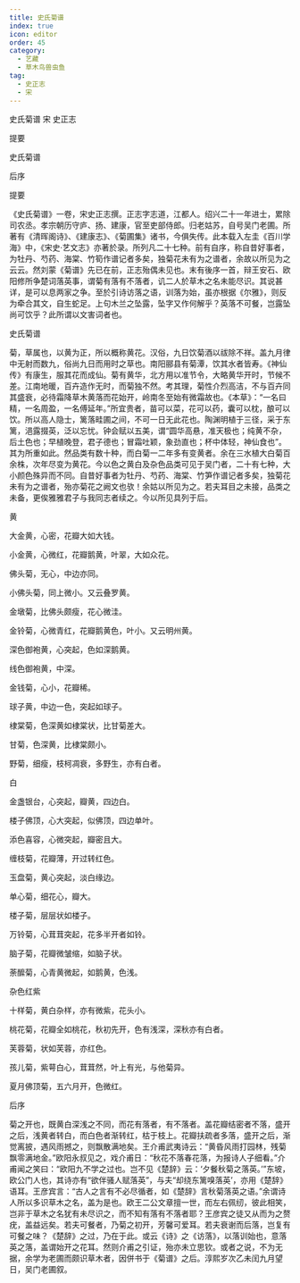 ```yaml
---
title: 史氏菊谱
index: true
icon: editor
order: 45
category:
  - 艺藏
  - 草木鸟兽虫鱼
tag:
  - 史正志
  - 宋
---
```


史氏菊谱 宋 史正志  

提要  

史氏菊谱  

后序  

提要  

《史氏菊谱》一卷，宋史正志撰。正志字志道，江都人。绍兴二十一年进士，累除司农丞。孝宗朝历守庐、扬、建康，官至吏部侍郎。归老姑苏，自号吴门老圃。所著有《清晖阁诗》、《建康志》、《菊圃集》诸书，今俱失传。此本载入左圭《百川学海》中，《宋史·艺文志》亦著於录。所列凡二十七种。前有自序，称自昔好事者，为牡丹、芍药、海棠、竹筍作谱记者多矣，独菊花未有为之谱者，余故以所见为之云云。然刘蒙《菊谱》先已在前，正志殆偶未见也。末有後序一首，辩王安石、欧阳修所争楚词落英事，谓菊有落有不落者，讥二人於草木之名未能尽识。其说甚详，是可以息两家之争。至於引诗访落之语，训落为始，虽亦根据《尔雅》，则反为牵合其文，自生蛇足。上句木兰之坠露，坠字又作何解乎？英落不可餐，岂露坠尚可饮乎？此所谓以文害词者也。  

史氏菊谱  

菊，草属也，以黄为正，所以概称黄花。汉俗，九日饮菊酒以祓除不祥。盖九月律中无射而数九，俗尚九日而用时之草也。南阳郦县有菊潭，饮其水者皆寿。《神仙传》有康生，服其花而成仙。菊有黄华，北方用以准节令，大略黄华开时，节候不差。江南地暖，百卉造作无时，而菊独不然。考其理，菊性介烈高洁，不与百卉同其盛衰，必待霜降草木黄落而花始开，岭南冬至始有微霜故也。《本草》：“一名曰精，一名周盈，一名傅延年。”所宜贵者，苗可以菜，花可以药，囊可以枕，酿可以饮。所以高人隐士，篱落畦圃之间，不可一日无此花也。陶渊明植于三径，采于东篱，浥露掇英，泛以忘忧。钟会赋以五美，谓“圆华高悬，准天极也；纯黄不杂，后土色也；早植晚登，君子德也；冒霜吐颖，象劲直也；杯中体轻，神仙食也”。其为所重如此。然品类有数十种，而白菊一二年多有变黄者。余在三水植大白菊百余株，次年尽变为黄花。今以色之黄白及杂色品类可见于吴门者，二十有七种，大小颜色殊异而不同。自昔好事者为牡丹、芍药、海棠、竹笋作谱记者多矣，独菊花未有为之谱者，殆亦菊花之阙文也欤！余姑以所见为之。若夫耳目之未接，品类之未备，更俟雅雅君子与我同志者续之。今以所见具列于后。  

黄  

大金黄，心密，花瓣大如大钱。  

小金黄，心微红，花瓣鹅黄，叶翠，大如众花。  

佛头菊，无心，中边亦同。  

小佛头菊，同上微小。又云叠罗黄。  

金墩菊，比佛头颇瘦，花心微洼。  

金铃菊，心微青红，花瓣鹅黄色，叶小。又云明州黄。  

深色御袍黄，心突起，色如深鹅黄。  

线色御袍黄，中深。  

金钱菊，心小，花瓣稀。  

球子黄，中边一色，突起如球子。  

棣棠菊，色深黄如棣棠状，比甘菊差大。  

甘菊，色深黄，比棣棠颇小。  

野菊，细瘦，枝柯凋衰，多野生，亦有白者。  

白  

金盏银台，心突起，瓣黄，四边白。  

楼子佛顶，心大突起，似佛顶，四边单叶。  

添色喜容，心微突起，瓣密且大。  

缠枝菊，花瓣薄，开过转红色。  

玉盘菊，黄心突起，淡白缘边。  

单心菊，细花心，瓣大。  

楼子菊，层层状如楼子。  

万铃菊，心茸茸突起，花多半开者如铃。  

脑子菊，花瓣微皱缩，如脑子状。  

荼醿菊，心青黄微起，如鹅黄，色浅。  

杂色红紫  

十样菊，黄白杂样，亦有微紫，花头小。  

桃花菊，花瓣全如桃花，秋初先开，色有浅深，深秋亦有白者。  

芙蓉菊，状如芙蓉，亦红色。  

孩儿菊，紫萼白心，茸茸然，叶上有光，与他菊异。  

夏月佛顶菊，五六月开，色微红。  

后序  

菊之开也，既黄白深浅之不同，而花有落者，有不落者。盖花瓣结密者不落，盛开之后，浅黄者转白，而白色者渐转红，枯于枝上。花瓣扶疏者多落，盛开之后，渐觉离披，遇风雨撼之，则飘散满地矣。王介甫武夷诗云：“黄昏风雨打园林，残菊飘零满地金。”欧阳永叔见之，戏介甫日：“秋花不落春花落，为报诗人子细看。”介甫闻之笑曰：“欧阳九不学之过也。岂不见《楚辞》云：‘夕餐秋菊之落英。’”东坡，欧公门人也，其诗亦有“欲伴骚人赋落英”，与夫“却绕东篱嗅落英’，亦用《楚辞》语耳。王彦宾言：“古人之言有不必尽循者，如《楚辞》言秋菊落英之语。”余谓诗人所以多识草木之名，盖为是也。欧王二公文章擅一世，而左右佩纫，彼此相笑，岂非于草木之名犹有未尽识之，而不知有落有不落者耶？王彦宾之徒又从而为之赘疣，盖益远矣。若夫可餐者，乃菊之初开，芳馨可爱耳。若夫衰谢而后落，岂复有可餐之味？《楚辞》之过，乃在于此。或云《诗》之《访落》，以落训始也，意落英之落，盖谓始开之花耳。然则介甫之引证，殆亦未立思钦。或者之说，不为无据，余学为老圃而颇识草木者，因併书于《菊谱》之后。淳熙岁次乙未闰九月望日，吴门老圃叙。  

